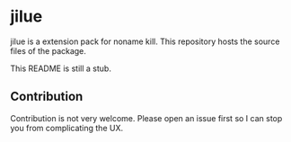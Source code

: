 # jilue
jilue is a extension pack for noname kill. This repository hosts the source files of the package.

This README is still a stub.

## Contribution

Contribution is not very welcome. Please open an issue first so I can stop you from complicating the UX.